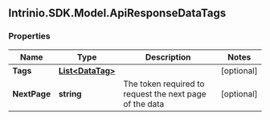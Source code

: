 ## Intrinio.SDK.Model.ApiResponseDataTags
### Properties

Name | Type | Description | Notes
------------ | ------------- | ------------- | -------------
**Tags** | [**List&lt;DataTag&gt;**](DataTag.md) |  | [optional] 
**NextPage** | **string** | The token required to request the next page of the data | [optional] 

